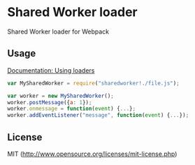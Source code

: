 # Shared Worker loader
Shared Worker loader for Webpack

## Usage

[Documentation: Using loaders](http://webpack.github.io/docs/using-loaders.html)

``` javascript
var MySharedWorker = require("sharedworker!./file.js");

var worker = new MySharedWorker();
worker.postMessage({a: 1});
worker.onmessage = function(event) {...};
worker.addEventListener("message", function(event) {...});
```

## License

MIT (http://www.opensource.org/licenses/mit-license.php)
